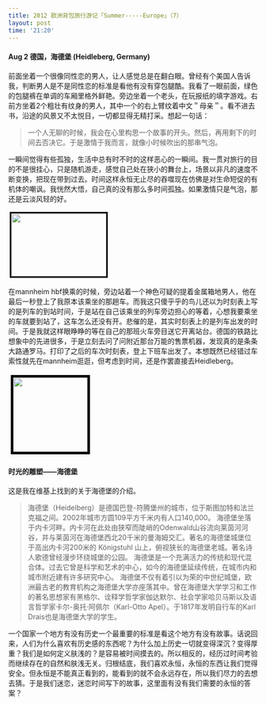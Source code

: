 ```yaml
---
title: 2012 欧洲背包旅行游记「Summer-----Europe」（7）
layout: post
time: '21:20'
---
```


#### Aug 2 德国，海德堡 (Heidleberg, Germany)

前面坐着一个很像同性恋的男人，让人感觉总是在翻白眼。曾经有个美国人告诉我，判断男人是不是同性恋的标准是看他有没有穿包腿酷。我看了一眼前面，绿色的包腿裤在单调的车厢里格外鲜艳。旁边坐着一个老头，在玩报纸的填字游戏。右前方坐着2个粗壮有纹身的男人，其中一个的右上臂纹着中文＂母亲＂。看不进去书，沿途的风景又不太悦目，一切都显得无精打采。想起一句话：

<blockquote>一个人无聊的时候，我会在心里构思一个故事的开头。然后，再用剩下的时间去否决它。于是激情于我而言，就像小时候吹出的那串气泡。</blockquote>

一瞬间觉得有些孤独，生活中总有时不时的这样恶心的一瞬间。我一贯对旅行的目的不是很挂心，只是随机游走，感觉自己处在狭小的舞台上，场景以非凡的速度不断变换，把现在带到过去。时间这样永恒无止尽的吞噬现在仿佛是对生命短促的有机体的嘲讽。我恍然大悟，自己真的没有那么多时间孤独。如果激情只是气泡，那还是云淡风轻的好。

<p><a href="http://linhui.org/images/posts/DSC_0042.jpg"><img class="alignleft  wp-image-233" style="border: 3px solid black; margin: 3px;" title="DSC_0042" src="http://linhui.org/images/posts/DSC_0042-300x199.jpg" alt="" width="192" height="127" /></a></p>

在mannheim hbf换乘的时候，旁边站着一个神色可疑的提着金属箱地男人，他在最后一秒登上了我原本该乘坐的那趟车。而我这只傻乎乎的鸟儿还以为时刻表上写的是列车的到站时间，于是站在自己该乘坐的列车旁边担心的等着，心想我要乘坐的车就要到站了，这车怎么还没有开。悲催的是，其实时刻表上的是列车出发的时间。于是我就这样眼睁睁的等在自己的那班火车旁目送它开离站台。德国的铁路比想象中的先进很多，于是立刻去问了问附近那台万能的售票机器，发现真的是条条大路通罗马。打印了之后的车次时刻表，登上下班车出发了。本想既然已经错过车索性就先在mannheim逛逛，但考虑到时间，还是作罢直接去Heidleberg。

<a href="http://linhui.org/images/posts/DSC_0043.jpg"><img class="wp-image-234 alignright" style="border: 5px solid black; margin: 5px;" title="DSC_0043" src="http://linhui.org/images/posts/DSC_0043-150x150.jpg" alt="" width="150" height="150" /></a>  

#### 时光的雕塑——海德堡

这是我在维基上找到的关于海德堡的介绍。

<blockquote>海德堡（Heidelberg）是德国巴登-符腾堡州的城市，位于斯图加特和法兰克福之间。2002年城市方圆109平方千米内有人口140,000。
海德堡坐落于内卡河畔。内卡河在此处由狭窄而陡峭的Odenwald山谷流向莱茵河河谷，并与莱茵河在海德堡西北20千米的曼海姆交汇。著名的海德堡城堡位于高出内卡河200米的 Königstuhl 山上，俯视狭长的海德堡老城。著名诗人歌德曾经漫步环绕城堡的公园。
海德堡是一个充满活力的传统和现代混合体。过去它曾是科学和艺术的中心，如今的海德堡延续传统，在城市内和城市附近建有许多研究中心。
海德堡不仅有着引以为荣的中世纪城堡，欧洲最古老的教育机构之海德堡大学亦座落其中。曾在海德堡大学学习和工作的著名思想家有黑格尔、诠释学哲学家伽达默尔、社会学家哈贝马斯以及语言哲学家卡尔-奥托·阿佩尔（Karl-Otto Apel）。于1817年发明自行车的Karl Drais也是海德堡大学的学生。</blockquote>

一个国家一个地方有没有历史一个最重要的标准是看这个地方有没有故事。话说回来，人们为什么喜欢有历史感的东西呢？为什么加上历史一切就变得深沉？变得厚重？我们是如何定义肤浅的？是容易被时间摸去的。所以相反的，经历过时间考验而继续存在的自然和肤浅无关。归根结底，我们喜欢永恒，永恒的东西让我们觉得安全。但永恒是不能真正看到的，能看到的就不会永远存在，所以我们尽力的去想去猜。于是我们迷恋，迷恋时间写下的故事，这里面有没有我们需要的永恒的答案？